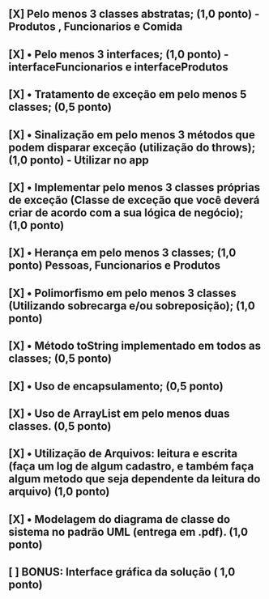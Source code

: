 ## [X] Pelo menos 3 classes abstratas; (1,0 ponto) - Produtos , Funcionarios e Comida

## [X] • Pelo menos 3 interfaces; (1,0 ponto) - interfaceFuncionarios e interfaceProdutos

## [X] • Tratamento de exceção em pelo menos 5 classes; (0,5 ponto)

## [X] • Sinalização em pelo menos 3 métodos que podem disparar exceção (utilização do throws); (1,0 ponto) - Utilizar no app

## [X] • Implementar pelo menos 3 classes próprias de exceção (Classe de exceção que você deverá criar de acordo com a sua lógica de negócio); (1,0 ponto)

## [X] • Herança em pelo menos 3 classes; (1,0 ponto) Pessoas, Funcionarios e Produtos

## [X] • Polimorfismo em pelo menos 3 classes (Utilizando sobrecarga e/ou sobreposição); (1,0 ponto)

## [X] • Método toString implementado em todos as classes; (0,5 ponto)

## [X] • Uso de encapsulamento; (0,5 ponto)

## [X] • Uso de ArrayList em pelo menos duas classes. (0,5 ponto)

## [X] • Utilização de Arquivos: leitura e escrita (faça um log de algum cadastro, e também faça algum metodo que seja dependente da leitura do arquivo) (1,0 ponto)

## [X] • Modelagem do diagrama de classe do sistema no padrão UML (entrega em .pdf). (1,0 ponto)

## [ ] BONUS: Interface gráfica da solução (  1,0 ponto)